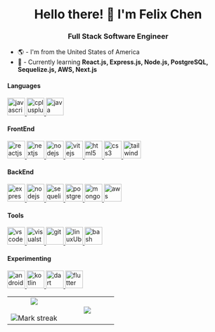 ### <h1 align="center">Hello there! 👋 I'm Felix Chen</h1>
<h3 align="center">Full Stack Software Engineer</h3>

- 🌎 - I'm from the United States of America
- 🤔 - Currently learning **React.js, Express.js, Node.js, PostgreSQL, Sequelize.js, AWS, Next.js**

<h4 align="left">Languages</h4>
<p align="left">
<a href="https://developer.mozilla.org/en-US/docs/Web/JavaScript" target="_blank" rel="noreferrer" title="JavaScript"> <img src="https://skillicons.dev/icons?i=js" alt="javascript" width="40" height="40"> </a>
<a href="https://cplusplus.com/" target="_blank" rel="noreferrer" title="C++"> <img src="https://skillicons.dev/icons?i=cpp" alt="cplusplus" width="40" height="40"/> </a> 
<a href="https://www.java.com" target="_blank" rel="noreferrer" title="Java"> <img src="https://skillicons.dev/icons?i=java" alt="java" width="40" height="40"/> </a> 
</p>

<h4 align="left">FrontEnd</h4>
<p align="left"> 
<a href="https://react.dev/" target="_blank" rel="noreferrer" title="Reactjs"> <img src="https://skillicons.dev/icons?i=react" alt="reactjs" width="40" height="40"> </a>
<a href="https://nextjs.org/" target="_blank" rel="noreferrer" title="Nextjs"> <img src="https://skillicons.dev/icons?i=next" alt="nextjs" width="40" height="40"> </a>
<a href="https://nodejs.org/en" target="_blank" rel="noreferrer" title="Nodejs"> <img src="https://skillicons.dev/icons?i=nodejs" alt="nodejs" width="40" height="40"> </a>
<a href="https://vitejs.dev/" target="_blank" rel="norefferer" title="Vitejs"> <img src="https://skillicons.dev/icons?i=vite" alt="vitejs" width="40" height="40"> </a>
<a href="https://developer.mozilla.org/en-US/docs/Web/html" target="_blank" rel="noreferrer" title="HTML"> <img src="https://skillicons.dev/icons?i=html" alt="html5" width="40" height="40"/> </a> 
<a href="https://developer.mozilla.org/en-US/docs/Web/CSS" target="_blank" rel="noreferrer" title="CSS"> <img src="https://skillicons.dev/icons?i=css" alt="css3" width="40" height="40"/> </a> 
<a href="https://tailwindcss.com/" target="_blank" rel="noreferrer" title="TailwindCSS"> <img src="https://skillicons.dev/icons?i=tailwind" alt="tailwindcss" width="40" height="40"/> </a> 
</p>

<h4 align="left">BackEnd</h4>
<p align="left">
<a href="https://expressjs.com/" target="_blank" rel="noreferrer" title="Expressjs"> <img src="https://skillicons.dev/icons?i=express" alt="expressjs" width="40" height="40"> </a>
<a href="https://nodejs.org/en" target="_blank" rel="noreferrer" title="Nodejs"> <img src="https://skillicons.dev/icons?i=nodejs" alt="nodejs" width="40" height="40"> </a>
<a href="https://sequelize.org/" target="_blank" rel="noreferrer" title="Sequelizejs"> <img src="https://skillicons.dev/icons?i=sequelize" alt="sequelizejs" width="40" height="40"> </a>
<a href="https://www.postgresql.org/" target="_blank" rel="noreferrer" title="PostgreSQL"> <img src="https://skillicons.dev/icons?i=postgresql" alt="postgresql" width="40" height="40"> </a>
<a href="https://www.mongodb.com/" target="_blank" rel="noreferrer" title="MongoDB"> <img src="https://skillicons.dev/icons?i=mongodb" alt="mongodb" width="40" height="40"> </a>
<a href="https://aws.amazon.com/" target="_blank" rel="noreferrer" title="AWS"> <img src="https://skillicons.dev/icons?i=aws" alt="aws" width="40" height="40"> </a>
</p>

<h4 align="left">Tools</h4>
<p align="left">
<a href="https://code.visualstudio.com/" target="_blank" rel="noreferrer" title="VSCode"> <img src="https://skillicons.dev/icons?i=vscode" alt="vscode" width="40" height="40"> </a>
<a href="https://visualstudio.microsoft.com/" target="_blank" rel="noreferrer" title="Visual Studio"> <img src="https://skillicons.dev/icons?i=visualstudio" alt="visualstudio" width="40" height="40"> </a>
<a href="https://git-scm.com/" target="_blank" rel="noreferrer" title="Git"> <img src="https://skillicons.dev/icons?i=git" alt="git" width="40" height="40"> </a>
<a href="https://ubuntu.com/" target="_blank" rel="noreferrer" title="LinuxUbuntu"> <img src="https://skillicons.dev/icons?i=linux" alt="linuxUbuntu" width="40" height="40"> </a>
<a href="https://www.gnu.org/software/bash/" target="_blank" rel="noreferrer" title="Bash"> <img src="https://skillicons.dev/icons?i=bash" alt="bash" width="40" height="40"> </a>
</p>

<h4 align="left">Experimenting</h4>
<p align="left">
<a href="https://developer.android.com" target="_blank" rel="noreferrer" title="AndroidStudio"> <img src="https://skillicons.dev/icons?i=androidstudio" alt="android" width="40" height="40"/> </a> 
<a href="https://kotlinlang.org" target="_blank" rel="noreferrer" title="Kotlin"> <img src="https://skillicons.dev/icons?i=kotlin" alt="kotlin" width="40" height="40"/> </a> 
<a href="https://dart.dev/" target="_blank" rel="noreferrer" title="Dart"> <img src="https://skillicons.dev/icons?i=dart" alt="dart" width="40" height="40"/> </a> 
<a href="https://flutter.dev" target="_blank" rel="noreferrer" title="Flutter"> <img src="https://skillicons.dev/icons?i=flutter" alt="flutter" width="40" height="40"/> </a> 
</p>

<p align="center">
  <!--- stats (start) -->
<table align="center">
<tr border="none">
<td width="50%" align="center">
  
  <img  align="center"  src="https://github-readme-stats.vercel.app/api?username=CodeWithFlexicon&theme=dark&show_icons=true&count_private=true" />
  <br></br>
  <img  title="🔥 Get streak stats for your profile at git.io/streak-stats" alt="Mark streak" src="https://github-readme-streak-stats.herokuapp.com/?user=CodeWithFlexicon&theme=dark&hide_border=false" /> 
</td>

<td width="50%" align="center">

  <img  align="center"  src="https://github-readme-stats.anuraghazra1.vercel.app/api/top-langs/?username=CodeWithFlexicon&theme=dark&hide_border=false&no-bg=true&no-frame=true&langs_count=10"/>
  
  </td>
</tr>
</table>
<!--- stats (end) -->

<!--- trophy (start) -->
<!--- <div align=center>
  <a href="https://github.com/ryo-ma/github-profile-trophy" title="Go to Source">
      <img align="center" width=84% src="https://github-profile-trophy.vercel.app/?username=CodeWithFlexicon&theme=radical&row=1&column=7&margin-h=15&margin-w=5&no-bg=true" alt="TROPHY" />
    </a>
</div> -->
<!--- trophy (start) --> 


</p>        
<!--- stats (end) -->

<!--![NAME github stats](https://github-readme-stats.vercel.app/apiusername=CodeWithFlexicon&show_icons=true&theme=radical)-->

<!--
**CodeWithFlexicon/CodeWithFlexicon** is a ✨ _special_ ✨ repository because its `README.md` (this file) appears on your GitHub profile.

Here are some ideas to get you started:

- 🔭 I’m currently working on ...
- 🌱 I’m currently learning ...
- 👯 I’m looking to collaborate on ...
- 🤔 I’m looking for help with ...
- 💬 Ask me about ...
- 📫 How to reach me: ...
- 😄 Pronouns: ...
- ⚡ Fun fact: ...
-->
